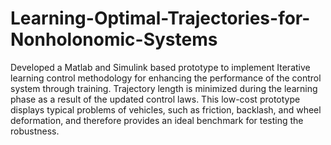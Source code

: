 # Learning-Optimal-Trajectories-for-Nonholonomic-Systems
Developed a Matlab and Simulink based prototype to implement Iterative learning control methodology for enhancing the performance of the control system through training. 
Trajectory length is minimized during the learning phase as a result of the updated control laws.
This low-cost prototype displays typical problems of vehicles, such as friction, backlash, and wheel deformation, and therefore provides an ideal benchmark for testing the robustness.
